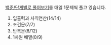 [백준/단계별로 풀어보기](https://www.acmicpc.net/step)를 매일 1문제씩 풀고 있습니다.

1. 입출력과 사칙연산(14/14)
1. 조건문(7/7)
1. 반복문(8/12)
1. 1차원 배열(0/9)
